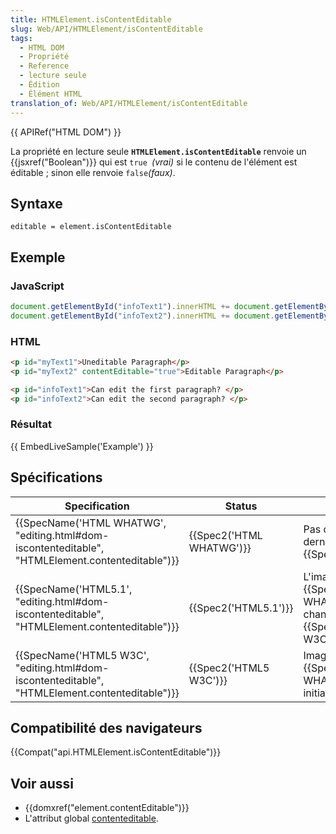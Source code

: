 ```yaml
---
title: HTMLElement.isContentEditable
slug: Web/API/HTMLElement/isContentEditable
tags:
  - HTML DOM
  - Propriété
  - Reference
  - lecture seule
  - Édition
  - Élément HTML
translation_of: Web/API/HTMLElement/isContentEditable
---
```

{{ APIRef("HTML DOM") }}

La propriété en lecture seule **`HTMLElement.isContentEditable`** renvoie un  {{jsxref("Boolean")}} qui est `true `_(vrai)_ si le contenu de l'élément est éditable ; sinon elle renvoie `false`_(faux)_.

## Syntaxe

    editable = element.isContentEditable

## Exemple

### JavaScript

```js
document.getElementById("infoText1").innerHTML += document.getElementById("myText1").isContentEditable;
document.getElementById("infoText2").innerHTML += document.getElementById("myText2").isContentEditable;
```

### HTML

```html
<p id="myText1">Uneditable Paragraph</p>
<p id="myText2" contentEditable="true">Editable Paragraph</p>

<p id="infoText1">Can edit the first paragraph? </p>
<p id="infoText2">Can edit the second paragraph? </p>
```

### Résultat

{{ EmbedLiveSample('Example') }}

## Spécifications

| Specification                                                                                                                    | Status                           | Comment                                                                                                 |
| -------------------------------------------------------------------------------------------------------------------------------- | -------------------------------- | ------------------------------------------------------------------------------------------------------- |
| {{SpecName('HTML WHATWG', "editing.html#dom-iscontenteditable", "HTMLElement.contenteditable")}} | {{Spec2('HTML WHATWG')}} | Pas de changement de la dernière image, {{SpecName('HTML5.1')}}                                |
| {{SpecName('HTML5.1', "editing.html#dom-iscontenteditable", "HTMLElement.contenteditable")}}     | {{Spec2('HTML5.1')}}     | L'image de {{SpecName('HTML WHATWG')}}, n'est pas changée par {{SpecName('HTML5 W3C')}} |
| {{SpecName('HTML5 W3C', "editing.html#dom-iscontenteditable", "HTMLElement.contenteditable")}}     | {{Spec2('HTML5 W3C')}}     | Image de  {{SpecName('HTML WHATWG')}},  definition initiale.                                   |

## Compatibilité des navigateurs

{{Compat("api.HTMLElement.isContentEditable")}}

## Voir aussi

- {{domxref("element.contentEditable")}}
- L'attribut global [contenteditable](/en-US/docs/Web/HTML/Global_attributes/contenteditable).
